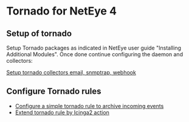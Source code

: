 # Tornado for NetEye 4

## Setup of tornado

Setup Tornado packages as indicated in NetEye user guide "Installing Additional Modules". Once done continue configuring the daemon and collectors:


[Setup tornado collectors email, snmptrap, webhook](tornado_setup.md)


## Configure Tornado rules

- [Configure a simple tornado rule to archive incoming events](tornado_rule_simple.md)
- [Extend tornado rule by Icinga2 action](tornado_rule_icinga.md)
